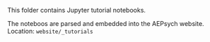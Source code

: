 This folder contains Jupyter tutorial notebooks.

The noteboos are parsed and embedded into the AEPsych website.
Location:
`website/_tutorials`

